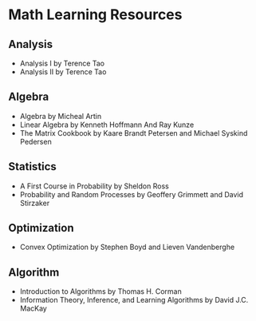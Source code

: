 # Math Learning Resources
## Analysis
- Analysis I by Terence Tao
- Analysis II by Terence Tao

##  Algebra
- Algebra by Micheal Artin
- Linear Algebra by Kenneth Hoffmann And Ray Kunze
- The Matrix Cookbook by Kaare Brandt Petersen and Michael Syskind Pedersen

## Statistics
- A First Course in Probability by Sheldon Ross
- Probability and Random Processes by Geoffery Grimmett and David Stirzaker

## Optimization
- Convex Optimization by Stephen Boyd and Lieven Vandenberghe

## Algorithm
- Introduction to Algorithms by Thomas H. Corman
- Information Theory, Inference, and Learning Algorithms by David J.C. MacKay
